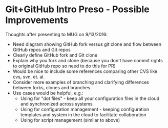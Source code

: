 # Git+GitHub Intro Preso - Possible Improvements

Thoughts after presenting to MUG on 9/13/2016:
* Need diagram showing GitHub fork versus git clone and flow between GitHub repos and Git repos
* Clearly define GitHub fork and Git clone
* Explain why you fork and clone (because you don't have commit rights to original GitHub repo so need to do this for PR)
* Would be nice to include some references comparing other CVS like cvs, svn, et. al.
* Consider more examples of branching and clarifying differences between forks, clones and branches
* Use cases would be helpful, e.g.:
  * Using for "dot files" - keep all your configuration files in the cloud and synchronized across systems
  * Using for configuration management - keeping configuration templates and system in the cloud to facilitate collaboration
  * Using for script management (similar to above)
